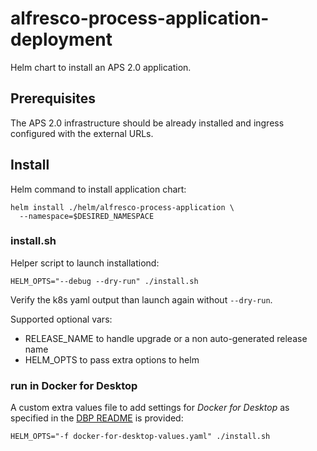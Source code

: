 # alfresco-process-application-deployment

Helm chart to install an APS 2.0 application.

## Prerequisites

The APS 2.0 infrastructure should be already installed and ingress configured with the external URLs.

## Install

Helm command to install application chart:

    helm install ./helm/alfresco-process-application \
      --namespace=$DESIRED_NAMESPACE

### install.sh

Helper script to launch installationd:

    HELM_OPTS="--debug --dry-run" ./install.sh

Verify the k8s yaml output than launch again without `--dry-run`.

Supported optional vars:

* RELEASE_NAME to handle upgrade or a non auto-generated release name
* HELM_OPTS to pass extra options to helm 


### run in Docker for Desktop

A custom extra values file to add settings for _Docker for Desktop_ as specified in the [DBP README](https://github.com/Alfresco/alfresco-dbp-deployment#docker-for-desktop---mac) is provided:

    HELM_OPTS="-f docker-for-desktop-values.yaml" ./install.sh

